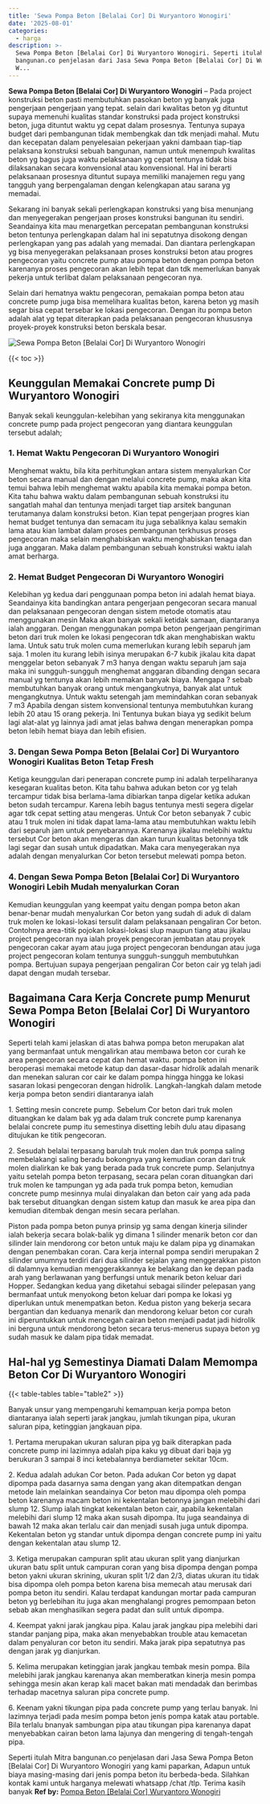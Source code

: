 ```yaml
---
title: 'Sewa Pompa Beton [Belalai Cor] Di Wuryantoro Wonogiri'
date: '2025-08-01'
categories:
  - harga
description: >-
  Sewa Pompa Beton [Belalai Cor] Di Wuryantoro Wonogiri. Seperti itulah Mitra
  bangunan.co penjelasan dari Jasa Sewa Pompa Beton [Belalai Cor] Di Wuryantoro
  W...
---
```


**Sewa Pompa Beton \[Belalai Cor\] Di Wuryantoro Wonogiri** – Pada project konstruksi beton pasti membutuhkan pasokan beton yg banyak juga pengerjaan pengerjaan yang tepat. selain dari kwalitas beton yg dituntut supaya memenuhi kualitas standar konstruksi pada project konstruksi beton, juga dituntut waktu yg cepat dalam prosesnya. Tentunya supaya budget dari pembangunan tidak membengkak dan tdk menjadi mahal. Mutu dan kecepatan dalam penyelesaian pekerjaan yakni dambaan tiap-tiap pelaksana konstruksi sebuah bangunan, namun untuk menempuh kwalitas beton yg bagus juga waktu pelaksanaan yg cepat tentunya tidak bisa dilaksanakan secara konvensional atau konvensional. Hal ini berarti pelaksanaan prosesnya dituntut supaya memiliki manajemen regu yang tangguh yang berpengalaman dengan kelengkapan atau sarana yg memadai.

Sekarang ini banyak sekali perlengkapan konstruksi yang bisa menunjang dan menyegerakan pengerjaan proses konstruksi bangunan itu sendiri. Seandainya kita mau menargetkan percepatan pembangunan konstruksi beton tentunya perlengkapan dalam hal ini sepatutnya disokong dengan perlengkapan yang pas adalah yang memadai. Dan diantara perlengkapan yg bisa menyegerakan pelaksanaan proses konstruksi beton atau progres pengecoran yaitu concrete pump atau pompa beton dengan pompa beton karenanya proses pengecoran akan lebih tepat dan tdk memerlukan banyak pekerja untuk terlibat dalam pelaksanaan pengecoran nya.

Selain dari hematnya waktu pengecoran, pemakaian pompa beton atau concrete pump juga bisa memelihara kualitas beton, karena beton yg masih segar bisa cepat tersebar ke lokasi pengecoran. Dengan itu pompa beton adalah alat yg tepat diterapkan pada pelaksanaan pengecoran khususnya proyek-proyek konstruksi beton berskala besar.

![Sewa Pompa Beton [Belalai Cor] Di Wuryantoro Wonogiri](/images/sewa-concrete-pump-26.png)

{{< toc >}}

## Keunggulan Memakai Concrete pump Di Wuryantoro Wonogiri

Banyak sekali keunggulan-kelebihan yang sekiranya kita menggunakan concrete pump pada project pengecoran yang diantara keunggulan tersebut adalah;

### 1\. Hemat Waktu Pengecoran Di Wuryantoro Wonogiri

Menghemat waktu, bila kita perhitungkan antara sistem menyalurkan Cor beton secara manual dan dengan melalui concrete pump, maka akan kita temui bahwa lebih menghemat waktu apabila kita memakai pompa beton. Kita tahu bahwa waktu dalam pembangunan sebuah konstruksi itu sangatlah mahal dan tentunya menjadi target tiap arsitek bangunan terutamanya dalam konstruksi beton. Kian tepat pengerjaan progres kian hemat budget tentunya dan semacam itu juga sebaliknya kalau semakin lama atau kian lambat dalam proses pembangunan terkhusus proses pengecoran maka selain menghabiskan waktu menghabiskan tenaga dan juga anggaran. Maka dalam pembangunan sebuah konstruksi waktu ialah amat berharga.

### 2\. Hemat Budget Pengecoran Di Wuryantoro Wonogiri

Kelebihan yg kedua dari penggunaan pompa beton ini adalah hemat biaya. Seandainya kita bandingkan antara pengerjaan pengecoran secara manual dan pelaksanaan pengecoran dengan sistem metode otomatis atau menggunakan mesin Maka akan banyak sekali ketidak samaan, diantaranya ialah anggaran. Dengan menggunakan pompa beton pengerjaan pengiriman beton dari truk molen ke lokasi pengecoran tdk akan menghabiskan waktu lama. Untuk satu truk molen cuma memerlukan kurang lebih separuh jam saja. 1 molen itu kurang lebih isinya merupakan 6-7 kubik jikalau kita dapat menggelar beton sebanyak 7 m3 hanya dengan waktu separuh jam saja maka ini sungguh-sungguh menghemat anggaran dibanding dengan secara manual yg tentunya akan lebih memakan banyak biaya. Mengapa ? sebab membutuhkan banyak orang untuk mengangkutnya, banyak alat untuk mengangkutnya. Untuk waktu setengah jam memindahkan coran sebanyak 7 m3 Apabila dengan sistem konvensional tentunya membutuhkan kurang lebih 20 atau 15 orang pekerja. Ini Tentunya bukan biaya yg sedikit belum lagi alat-alat yg lainnya jadi amat jelas bahwa dengan menerapkan pompa beton lebih hemat biaya dan lebih efisien.

### 3\. Dengan Sewa Pompa Beton \[Belalai Cor\] Di Wuryantoro Wonogiri Kualitas Beton Tetap Fresh

Ketiga keunggulan dari penerapan concrete pump ini adalah terpeliharanya kesegaran kualitas beton. Kita tahu bahwa adukan beton cor yg telah tercampur tidak bisa berlama-lama dibiarkan tanpa digelar ketika adukan beton sudah tercampur. Karena lebih bagus tentunya mesti segera digelar agar tdk cepat setting atau mengeras. Untuk Cor beton sebanyak 7 cubic atau 1 truk molen ini tidak dapat lama-lama atau membutuhkan waktu lebih dari separuh jam untuk penyebarannya. Karenanya jikalau melebihi waktu tersebut Cor beton akan mengeras dan akan turun kualitas betonnya tdk lagi segar dan susah untuk dipadatkan. Maka cara menyegerakan nya adalah dengan menyalurkan Cor beton tersebut melewati pompa beton.

### 4\. Dengan Sewa Pompa Beton \[Belalai Cor\] Di Wuryantoro Wonogiri Lebih Mudah menyalurkan Coran

Kemudian keunggulan yang keempat yaitu dengan pompa beton akan benar-benar mudah menyalurkan Cor beton yang sudah di aduk di dalam truk molen ke lokasi-lokasi tersulit dalam pelaksanaan pengaliran Cor beton. Contohnya area-titik pojokan lokasi-lokasi slup maupun tiang atau jikalau project pengecoran nya ialah proyek pengecoran jembatan atau proyek pengecoran cakar ayam atau juga project pengecoran bendungan atau juga project pengecoran kolam tentunya sungguh-sungguh membutuhkan pompa. Bertujuan supaya pengerjaan pengaliran Cor beton cair yg telah jadi dapat dengan mudah tersebar.

## Bagaimana Cara Kerja Concrete pump Menurut Sewa Pompa Beton \[Belalai Cor\] Di Wuryantoro Wonogiri

Seperti telah kami jelaskan di atas bahwa pompa beton merupakan alat yang bermanfaat untuk mengalirkan atau membawa beton cor curah ke area pengecoran secara cepat dan hemat waktu. pompa beton ini beroperasi memakai metode katup dan dasar-dasar hidrolik adalah menarik dan menekan saluran cor cair ke dalam pompa hingga hingga ke lokasi sasaran lokasi pengecoran dengan hidrolik. Langkah-langkah dalam metode kerja pompa beton sendiri diantaranya ialah

1\. Setting mesin concrete pump. Sebelum Cor beton dari truk molen dituangkan ke dalam bak yg ada dalam truk concrete pump karenanya belalai concrete pump itu semestinya disetting lebih dulu atau dipasang ditujukan ke titik pengecoran.

2\. Sesudah belalai terpasang barulah truk molen dan truk pompa saling membelakangi saling beradu bokongnya yang kemudian coran dari truk molen dialirkan ke bak yang berada pada truk concrete pump. Selanjutnya yaitu setelah pompa beton terpasang, secara pelan coran dituangkan dari truk molen ke tampungan yg ada pada truk pompa beton, kemudian concrete pump mesinnya mulai dinyalakan dan beton cair yang ada pada bak tersebut dituangkan dengan sistem katup dan masuk ke area pipa dan kemudian ditembak dengan mesin secara perlahan.

Piston pada pompa beton punya prinsip yg sama dengan kinerja silinder ialah bekerja secara bolak-balik yg dimana 1 silinder menarik beton cor dan silinder lain mendorong cor beton untuk maju ke dalam pipa yg dinamakan dengan penembakan coran. Cara kerja internal pompa sendiri merupakan 2 silinder umumnya terdiri dari dua silinder sejalan yang menggerakkan piston di dalamnya kemudian menggerakkannya ke belakang dan ke depan pada arah yang berlawanan yang berfungsi untuk menarik beton keluar dari Hopper. Sedangkan kedua yang diketahui sebagai silinder pelepasan yang bermanfaat untuk menyokong beton keluar dari pompa ke lokasi yg diperlukan untuk menempatkan beton. Kedua piston yang bekerja secara bergantian dan keduanya menarik dan mendorong keluar beton cor curah ini diperuntukkan untuk mencegah cairan beton menjadi padat jadi hidrolik ini berguna untuk mendorong beton secara terus-menerus supaya beton yg sudah masuk ke dalam pipa tidak memadat.

## Hal-hal yg Semestinya Diamati Dalam Memompa Beton Cor Di Wuryantoro Wonogiri

{{< table-tables table="table2" >}}

Banyak unsur yang mempengaruhi kemampuan kerja pompa beton diantaranya ialah seperti jarak jangkau, jumlah tikungan pipa, ukuran saluran pipa, ketinggian jangkauan pipa.

1\. Pertama merupakan ukuran saluran pipa yg baik diterapkan pada concrete pump ini lazimnya adalah pipa kaku yg dibuat dari baja yg berukuran 3 sampai 8 inci ketebalannya berdiameter sekitar 10cm.

2\. Kedua adalah adukan Cor beton. Pada adukan Cor beton yg dapat dipompa pada dasarnya sama dengan yang akan ditempatkan dengan metode lain melainkan seandainya Cor beton mau dipompa oleh pompa beton karenanya macam beton ini kekentalan betonnya jangan melebihi dari slump 12. Slump ialah tingkat kekentalan beton cair, apabila kekentalan melebihi dari slump 12 maka akan susah dipompa. Itu juga seandainya di bawah 12 maka akan terlalu cair dan menjadi susah juga untuk dipompa. Kekentalan beton yg standar untuk dipompa dengan concrete pump ini yaitu dengan kekentalan atau slump 12.

3\. Ketiga merupakan campuran split atau ukuran split yang dianjurkan ukuran batu split untuk campuran coran yang bisa dipompa dengan pompa beton yakni ukuran skrining, ukuran split 1/2 dan 2/3, diatas ukuran itu tidak bisa dipompa oleh pompa beton karena bisa memecah atau merusak dari pompa beton itu sendiri. Kalau terdapat kandungan mortar pada campuran beton yg berlebihan itu juga akan menghalangi progres pemompaan beton sebab akan menghasilkan segera padat dan sulit untuk dipompa.

4\. Keempat yakni jarak jangkau pipa. Kalau jarak jangkau pipa melebihi dari standar panjang pipa, maka akan menyebabkan trouble atau kemacetan dalam penyaluran cor beton itu sendiri. Maka jarak pipa sepatutnya pas dengan jarak yg dianjurkan.

5\. Kelima merupakan ketinggian jarak jangkau tembak mesin pompa. Bila melebihi jarak jangkau karenanya akan memberatkan kinerja mesin pompa sehingga mesin akan kerap kali macet bakan mati mendadak dan berimbas terhadap macetnya saluran pipa concrete pump.

6\. Keenam yakni tikungan pipa pada concrete pump yang terlau banyak. Ini lazimnya terjadi pada mesim pompa beton jenis pompa katak atau portable. Bila terlalu bnanyak sambungan pipa atau tikungan pipa karenanya dapat menyebabkan cairan beton lama lajunya dan mengering di tengah-tengah pipa.

Seperti itulah Mitra bangunan.co penjelasan dari Jasa Sewa Pompa Beton \[Belalai Cor\] Di Wuryantoro Wonogiri yang kami paparkan, Adapun untuk biaya masing-masing dari jenis pompa beton itu berbeda-beda. Silahkan kontak kami untuk harganya melewati whatsapp /chat /tlp. Terima kasih banyak
**Ref by:** [Pompa Beton [Belalai Cor] Wuryantoro Wonogiri](https://id.wikipedia.org/wiki/Pompa)
